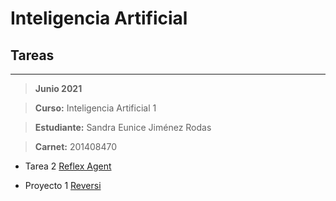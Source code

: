 # Inteligencia Artificial

## Tareas
------- 

>  **Junio 2021**

>  **Curso:** Inteligencia Artificial 1 
 
>  **Estudiante:** Sandra Eunice Jiménez Rodas  

>  **Carnet:** 201408470


- Tarea 2 [Reflex Agent](https://sandraeu.github.io/Inteligencia-Artificial/Reflex-vaccum-agent_201408470.html)

- Proyecto 1 [Reversi](https://reversi-ia-201408470.herokuapp.com/?turno=1&estado=2222222222222222222222222222221022222201222222222222222222222222222222)
